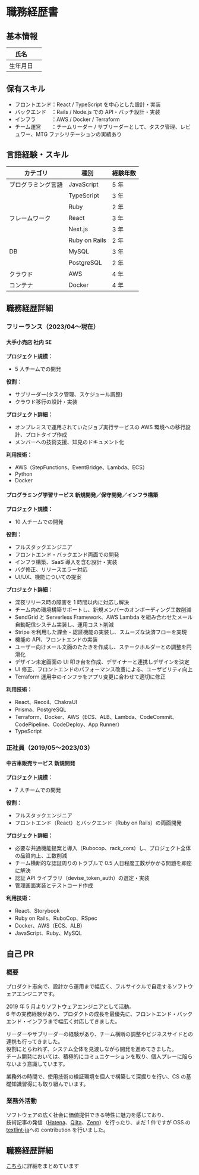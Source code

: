 # 職務経歴書

## 基本情報

| 氏名     |     |
| -------- | --- |
| 生年月日 |     |

## 保有スキル

- フロントエンド：React / TypeScript を中心とした設計・実装
- バックエンド　：Rails / Node.js での API・バッチ設計・実装
- インフラ　　　：AWS / Docker / Terraform
- チーム運営　　：チームリーダー / サブリーダーとして、タスク管理、レビュワー、MTG ファシリテーションの実績あり

## 言語経験・スキル

| カテゴリ           | 種別          | 経験年数 |
| ------------------ | ------------- | -------- |
| プログラミング言語 | JavaScript    | 5 年     |
|                    | TypeScript    | 3 年     |
|                    | Ruby          | 2 年     |
| フレームワーク     | React         | 3 年     |
|                    | Next.js       | 3 年     |
|                    | Ruby on Rails | 2 年     |
| DB                 | MySQL         | 3 年     |
|                    | PostgreSQL    | 2 年     |
| クラウド           | AWS           | 4 年     |
| コンテナ           | Docker        | 4 年     |

## 職務経歴詳細

### フリーランス（2023/04〜現在）

#### 大手小売店 社内 SE

**プロジェクト規模：**

- 5 人チームでの開発

**役割：**

- サブリーダー(タスク管理、スケジュール調整)
- クラウド移行の設計・実装

**プロジェクト詳細：**

- オンプレミスで運用されていたジョブ実行サービスの AWS 環境への移行設計、プロトタイプ作成
- メンバーへの技術支援、知見のドキュメント化

**利用技術：**

- AWS（StepFunctions、EventBridge、Lambda、ECS）
- Python
- Docker

#### プログラミング学習サービス 新規開発／保守開発／インフラ構築

**プロジェクト規模：**

- 10 人チームでの開発

**役割：**

- フルスタックエンジニア
- フロントエンド・バックエンド両面での開発
- インフラ構築、SaaS 導入を含む設計・実装
- バグ修正、リリースエラー対応
- UI/UX、機能についての提案

**プロジェクト詳細：**

- 深夜リリース時の障害を 1 時間以内に対応し解決
- チーム内の環境構築サポートし、新規メンバーのオンボーディング工数削減
- SendGrid と Serverless Framework、AWS Lambda を組み合わせたメール自動配信システム実装し、運用コスト削減
- Stripe を利用した課金・認証機能の実装し、スムーズな決済フローを実現
- 機能の API、フロントエンドの実装
- ユーザー向けメール文面のたたきを作成し、ステークホルダーとの調整を円滑化
- デザイン未定画面の UI 叩き台を作成、デザイナーと連携しデザインを決定
- UI 修正、フロントエンドのパフォーマンス改善による、ユーザビリティ向上
- Terraform 運用中のインフラをアプリ変更に合わせて適切に修正

**利用技術：**

- React、Recoil、ChakraUI
- Prisma、PostgreSQL
- Terraform、Docker、AWS（ECS、ALB、Lambda、CodeCommit、CodePipeline、CodeDeploy、App Runner）
- TypeScript

### 正社員（2019/05〜2023/03）

#### 中古車販売サービス 新規開発

**プロジェクト規模：**

- 7 人チームでの開発

**役割：**

- フルスタックエンジニア
- フロントエンド（React）とバックエンド（Ruby on Rails）の両面開発

**プロジェクト詳細：**

- 必要な共通機能提案と導入（Rubocop、rack_cors）し、プロジェクト全体の品質向上、工数削減
- チーム横断的な認証周りのトラブルで 0.5 人日程度工数がかかる問題を即座に解決
- 認証 API ライブラリ（devise_token_auth）の選定・実装
- 管理画面実装とテストコード作成

**利用技術：**

- React、Storybook
- Ruby on Rails、RuboCop、RSpec
- Docker、AWS（ECS、ALB）
- JavaScript、Ruby、MySQL

## 自己 PR

### 概要

プロダクト志向で、設計から運用まで幅広く、フルサイクルで自走するソフトウェアエンジニアです。

2019 年 5 月よりソフトウェアエンジニアとして活動。  
6 年の実務経験があり、プロダクトの成長を最優先に、フロントエンド・バックエンド・インフラまで幅広く対応してきました。

リーダーやサブリーダーの経験があり、チーム横断の調整やビジネスサイドとの連携も行ってきました。  
役割にとらわれず、システム全体を見渡しながら開発を進めてきました。  
チーム開発においては、積極的にコミュニケーションを取り、個人プレーに陥らないよう意識しています。

業務外の時間で、使用技術の検証環境を個人で構築して深掘りを行い、CS の基礎知識習得にも取り組んでいます。

### 業務外活動

ソフトウェアの広く社会に価値提供できる特性に魅力を感じており、  
技術記事の発信（[Hatena](https://dev63.hatenablog.com/)、[Qiita](https://qiita.com/dev63)、[Zenn](https://zenn.dev/dev63)）を行ったり、まだ 1 件ですが OSS の[textlint-ja](https://github.com/textlint-ja/textlint-rule-preset-JTF-style/pull/147)への contribution を行いました。

## 職務経歴詳細

[こちら](https://github.com/jun0222/my-resume/blob/main/detail.md)に詳細をまとめています
